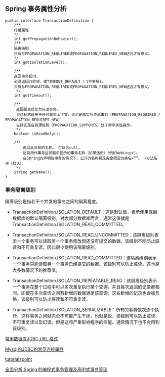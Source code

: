 ## Spring 事务属性分析
```
public interface TransactionDefinition {
    /**
    传播属性
    */
	int getPropagationBehavior();
    /**
    隔离级别
    只有与PROPAGATION_REQUIRED或PROPAGATION_REQUIRES_NEW结合才有意义。
    */
    int getIsolationLevel();

	/**
    返回事务超时。
    必须返回几秒钟，或TIMEOUT_DEFAULT（-1不支持)。
    只有与PROPAGATION_REQUIRED或PROPAGATION_REQUIRES_NEW结合才有意义。
	 */
	int getTimeout();

	/**
	 返回是否优化为只读事务。
     只读标志适用于任何事务上下文，无论是由实际资源事务（PROPAGATION_REQUIRED / PROPAGATION_REQUIRES_NEW）
     支持还是在资源级别（PROPAGATION_SUPPORTS）处于非事务性操作。
	 */
	boolean isReadOnly();

	/**
        返回此交易的名称。 可以为null。
        这将用作事务监视器中显示的事务名称（如果适用）（例如WebLogic）。
        在Spring的声明性事务的情况下，公开的名称将是完全限定的类名+“”。 +方法名称（默认）。
	 */
	String getName();
}
```
### 事务隔离级别
 隔离级别是指若干个并发的事务之间的隔离程度。
- TransactionDefinition.ISOLATION_DEFAULT：这是默认值，表示使用底层数据库的默认隔离级别。对大部分数据库而言，通常这值就是TransactionDefinition.ISOLATION_READ_COMMITTED。

- TransactionDefinition.ISOLATION_READ_UNCOMMITTED：该隔离级别表示一个事务可以读取另一个事务修改但还没有提交的数据。该级别不能防止脏读和不可重复读，因此很少使用该隔离级别。

- TransactionDefinition.ISOLATION_READ_COMMITTED：该隔离级别表示一个事务只能读取另一个事务已经提交的数据。该级别可以防止脏读，这也是大多数情况下的推荐值。

- TransactionDefinition.ISOLATION_REPEATABLE_READ：该隔离级别表示一个事务在整个过程中可以多次重复执行某个查询，并且每次返回的记录都相同。即使在多次查询之间有新增的数据满足该查询，这些新增的记录也会被忽略。该级别可以防止脏读和不可重复读。

- TransactionDefinition.ISOLATION_SERIALIZABLE：所有的事务依次逐个执行，这样事务之间就完全不可能产生干扰，也就是说，该级别可以防止脏读、不可重复读以及幻读。但是这将严重影响程序的性能。通常情况下也不会用到该级别。



[常用数据库JDBC URL 格式](http://blog.csdn.net/ring0hx/article/details/6152528)

[Mysql的JDBC的常见连接属性](http://blog.csdn.net/legend_x/article/details/39024567)

[tutorialspoint](https://www.tutorialspoint.com/spring/spring_transaction_management.htm)

[全面分析 Spring 的编程式事务管理及声明式事务管理](https://www.ibm.com/developerworks/cn/education/opensource/os-cn-spring-trans/)

